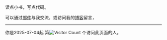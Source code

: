读点小书，写点代码。

可以通过[邮件]([mailto:yingyu5658@outlook.com)与我交流，或访问我的[博客](https://www.yingyu5658.me)留言，

---

你是2025-07-04起 第![Visitor Count](https://profile-counter.glitch.me/yingyu5658/count.svg) 个访问此页面的人。
